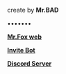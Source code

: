 create by __**Mr.BAD**__ 

•••••••

**[Mr.Fox web](https://mrfox.ga/)**


**[Invite Bot](https://discord.com/oauth2/authorize?client_id=764487416748310570&scope=bot&permissions=940059838&response_type=code)**


**[Discord Server](https://discord.gg/Zhwg47uFun)**
